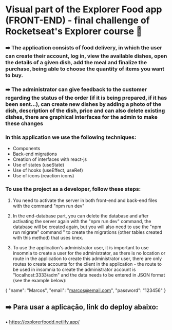 # Visual part of the Explorer Food app (FRONT-END) - final challenge of Rocketseat's Explorer course 🚀

### ➡️ The application consists of food delivery, in which the user can create their account, log in, view the available dishes, open the details of a given dish, add the meal and finalize the purchase, being able to choose the quantity of items you want to buy.

### ➡️ The administrator can give feedback to the customer regarding the status of the order (if it is being prepared, if it has been sent...), can create new dishes by adding a photo of the dish, description of the dish, price and can also delete existing dishes, there are graphical interfaces for the admin to make these changes

### In this application we use the following techniques:

- Components
- Back-end migrations
- Creation of interfaces with react-js
- Use of states (useState)
- Use of hooks (useEffect, useRef)
- Use of icons (reaction icons)

### To use the project as a developer, follow these steps:

1. You need to activate the server in both front-end and back-end files with the command "npm run dev"

2. In the end-database part, you can delete the database and after activating the server again with the "npm run dev" command, the database will be created again, but you will also need to use the "npm run migrate" command " to create the migrations (other tables created with this method) that uses knex.

3. To use the application's administrator user, it is important to use insomnia to create a user for the administrator, as there is no location or route in the application to create this administrator user, there are only routes to create accounts for the client in the application - the route to be used in insomnia to create the administrator account is "localhost:3333/adm" and the data needs to be entered in JSON format (see the example below):

{
	"name": "Marcos",
	"email": "marcos@email.com",
	"password": "123456"
}

## ➡️ Para usar a aplicação, link do deploy abaixo:
• https://explorerfoodd.netlify.app/
